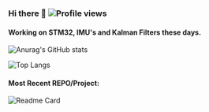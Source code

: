 ### Hi there 👋 ![Profile views](https://gpvc.arturio.dev/ibrahimcahit)

#### Working on STM32, IMU's and Kalman Filters these days.

![Anurag's GitHub stats](https://github-readme-stats.vercel.app/api?username=ibrahimcahit&show_icons=true&theme=dark&count_private=FALSE)

![Top Langs](https://github-readme-stats.vercel.app/api/top-langs/?username=ibrahimcahit&layout=compact&show_icons=true&theme=dark)

#### Most Recent REPO/Project:

![Readme Card](https://github-readme-stats.vercel.app/api/pin/?username=ibrahimcahit&repo=ospreyh7-rtos-core&show_owner=TRUE&show_icons=true&theme=dark)
